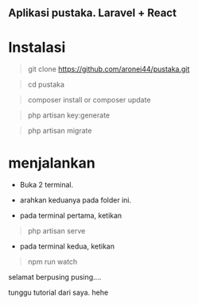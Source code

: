 ## Aplikasi pustaka. Laravel + React

# Instalasi

> git clone https://github.com/aronei44/pustaka.git

> cd pustaka

> composer install or composer update

> php artisan key:generate

> php artisan migrate

# menjalankan

- Buka 2 terminal. 

- arahkan keduanya pada folder ini.

- pada terminal pertama, ketikan

> php artisan serve

- pada terminal kedua, ketikan

> npm run watch

selamat berpusing pusing....

tunggu tutorial dari saya. hehe
